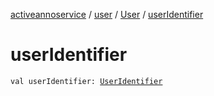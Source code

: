 [activeannoservice](../../index.md) / [user](../index.md) / [User](index.md) / [userIdentifier](./user-identifier.md)

# userIdentifier

`val userIdentifier: `[`UserIdentifier`](../../config/-user-identifier.md)